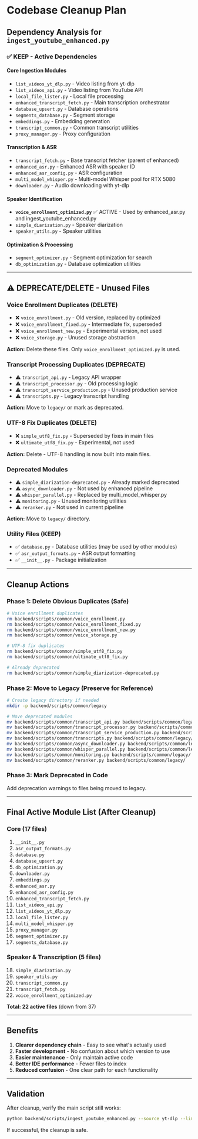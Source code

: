# Codebase Cleanup Plan

## Dependency Analysis for `ingest_youtube_enhanced.py`

### ✅ KEEP - Active Dependencies

#### Core Ingestion Modules
- `list_videos_yt_dlp.py` - Video listing from yt-dlp
- `list_videos_api.py` - Video listing from YouTube API
- `local_file_lister.py` - Local file processing
- `enhanced_transcript_fetch.py` - Main transcription orchestrator
- `database_upsert.py` - Database operations
- `segments_database.py` - Segment storage
- `embeddings.py` - Embedding generation
- `transcript_common.py` - Common transcript utilities
- `proxy_manager.py` - Proxy configuration

#### Transcription & ASR
- `transcript_fetch.py` - Base transcript fetcher (parent of enhanced)
- `enhanced_asr.py` - Enhanced ASR with speaker ID
- `enhanced_asr_config.py` - ASR configuration
- `multi_model_whisper.py` - Multi-model Whisper pool for RTX 5080
- `downloader.py` - Audio downloading with yt-dlp

#### Speaker Identification
- **`voice_enrollment_optimized.py`** ✅ ACTIVE - Used by enhanced_asr.py and ingest_youtube_enhanced.py
- `simple_diarization.py` - Speaker diarization
- `speaker_utils.py` - Speaker utilities

#### Optimization & Processing
- `segment_optimizer.py` - Segment optimization for search
- `db_optimization.py` - Database optimization utilities

---

## ⚠️ DEPRECATE/DELETE - Unused Files

### Voice Enrollment Duplicates (DELETE)
- ❌ `voice_enrollment.py` - Old version, replaced by optimized
- ❌ `voice_enrollment_fixed.py` - Intermediate fix, superseded
- ❌ `voice_enrollment_new.py` - Experimental version, not used
- ❌ `voice_storage.py` - Unused storage abstraction

**Action:** Delete these files. Only `voice_enrollment_optimized.py` is used.

### Transcript Processing Duplicates (DEPRECATE)
- ⚠️ `transcript_api.py` - Legacy API wrapper
- ⚠️ `transcript_processor.py` - Old processing logic
- ⚠️ `transcript_service_production.py` - Unused production service
- ⚠️ `transcripts.py` - Legacy transcript handling

**Action:** Move to `legacy/` or mark as deprecated.

### UTF-8 Fix Duplicates (DELETE)
- ❌ `simple_utf8_fix.py` - Superseded by fixes in main files
- ❌ `ultimate_utf8_fix.py` - Experimental, not used

**Action:** Delete - UTF-8 handling is now built into main files.

### Deprecated Modules
- ⚠️ `simple_diarization-deprecated.py` - Already marked deprecated
- ⚠️ `async_downloader.py` - Not used by enhanced pipeline
- ⚠️ `whisper_parallel.py` - Replaced by multi_model_whisper.py
- ⚠️ `monitoring.py` - Unused monitoring utilities
- ⚠️ `reranker.py` - Not used in current pipeline

**Action:** Move to `legacy/` directory.

### Utility Files (KEEP)
- ✅ `database.py` - Database utilities (may be used by other modules)
- ✅ `asr_output_formats.py` - ASR output formatting
- ✅ `__init__.py` - Package initialization

---

## Cleanup Actions

### Phase 1: Delete Obvious Duplicates (Safe)
```bash
# Voice enrollment duplicates
rm backend/scripts/common/voice_enrollment.py
rm backend/scripts/common/voice_enrollment_fixed.py
rm backend/scripts/common/voice_enrollment_new.py
rm backend/scripts/common/voice_storage.py

# UTF-8 fix duplicates
rm backend/scripts/common/simple_utf8_fix.py
rm backend/scripts/common/ultimate_utf8_fix.py

# Already deprecated
rm backend/scripts/common/simple_diarization-deprecated.py
```

### Phase 2: Move to Legacy (Preserve for Reference)
```bash
# Create legacy directory if needed
mkdir -p backend/scripts/common/legacy

# Move deprecated modules
mv backend/scripts/common/transcript_api.py backend/scripts/common/legacy/
mv backend/scripts/common/transcript_processor.py backend/scripts/common/legacy/
mv backend/scripts/common/transcript_service_production.py backend/scripts/common/legacy/
mv backend/scripts/common/transcripts.py backend/scripts/common/legacy/
mv backend/scripts/common/async_downloader.py backend/scripts/common/legacy/
mv backend/scripts/common/whisper_parallel.py backend/scripts/common/legacy/
mv backend/scripts/common/monitoring.py backend/scripts/common/legacy/
mv backend/scripts/common/reranker.py backend/scripts/common/legacy/
```

### Phase 3: Mark Deprecated in Code
Add deprecation warnings to files being moved to legacy.

---

## Final Active Module List (After Cleanup)

### Core (17 files)
1. `__init__.py`
2. `asr_output_formats.py`
3. `database.py`
4. `database_upsert.py`
5. `db_optimization.py`
6. `downloader.py`
7. `embeddings.py`
8. `enhanced_asr.py`
9. `enhanced_asr_config.py`
10. `enhanced_transcript_fetch.py`
11. `list_videos_api.py`
12. `list_videos_yt_dlp.py`
13. `local_file_lister.py`
14. `multi_model_whisper.py`
15. `proxy_manager.py`
16. `segment_optimizer.py`
17. `segments_database.py`

### Speaker & Transcription (5 files)
18. `simple_diarization.py`
19. `speaker_utils.py`
20. `transcript_common.py`
21. `transcript_fetch.py`
22. `voice_enrollment_optimized.py`

**Total: 22 active files** (down from 37)

---

## Benefits

1. **Clearer dependency chain** - Easy to see what's actually used
2. **Faster development** - No confusion about which version to use
3. **Easier maintenance** - Only maintain active code
4. **Better IDE performance** - Fewer files to index
5. **Reduced confusion** - One clear path for each functionality

---

## Validation

After cleanup, verify the main script still works:
```bash
python backend/scripts/ingest_youtube_enhanced.py --source yt-dlp --limit 5 --voices-dir ./voices
```

If successful, the cleanup is safe.
